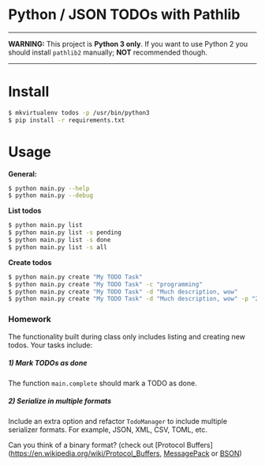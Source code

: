 # Python / JSON TODOs with Pathlib

---

**WARNING:** This project is **Python 3 only**. If you want to use Python 2 you should install `pathlib2` manually; **NOT** recommended though.

---

# Install

```bash
$ mkvirtualenv todos -p /usr/bin/python3
$ pip install -r requirements.txt
```

# Usage

**General:**

```bash
$ python main.py --help
$ python main.py --debug
```

**List todos**
```bash
$ python main.py list 
$ python main.py list -s pending
$ python main.py list -s done
$ python main.py list -s all
```


**Create todos**
```bash
$ python main.py create "My TODO Task"
$ python main.py create "My TODO Task" -c "programming"
$ python main.py create "My TODO Task" -d "Much description, wow"
$ python main.py create "My TODO Task" -d "Much description, wow" -p "2018-03-05"
```

### Homework

The functionality built during class only includes listing and creating new todos. Your tasks include:

##### 1) Mark TODOs as done

The function `main.complete` should mark a TODO as done.

##### 2) Serialize in multiple formats

Include an extra option and refactor `TodoManager` to include multiple serializer formats. For example, JSON, XML, CSV, TOML, etc.

Can you think of a binary format? (check out [Protocol Buffers](https://en.wikipedia.org/wiki/Protocol_Buffers, [MessagePack](https://en.wikipedia.org/wiki/MessagePack) or [BSON](https://en.wikipedia.org/wiki/BSON))
